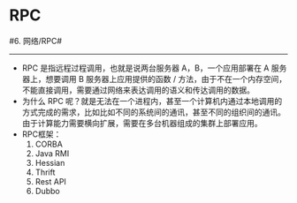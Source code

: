 # RPC
#6. 网络/RPC#
- - - -
* RPC 是指远程过程调用，也就是说两台服务器 A，B，一个应用部署在 A 服务器上，想要调用 B 服务器上应用提供的函数 / 方法，由于不在一个内存空间，不能直接调用，需要通过网络来表达调用的语义和传达调用的数据。
* 为什么 RPC 呢？就是无法在一个进程内，甚至一个计算机内通过本地调用的方式完成的需求，比如比如不同的系统间的通讯，甚至不同的组织间的通讯。由于计算能力需要横向扩展，需要在多台机器组成的集群上部署应用。
* RPC框架：
	1. CORBA
	2. Java RMI
	3. Hessian
	4. Thrift
	5. Rest API
	6. Dubbo
